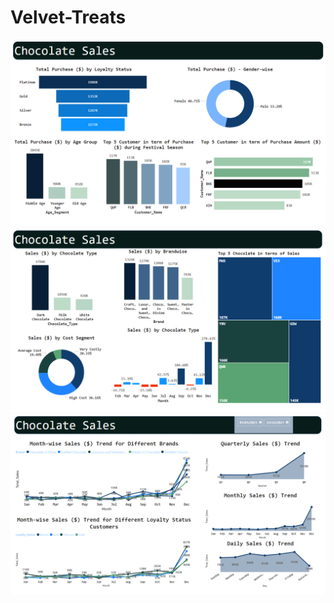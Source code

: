 # Velvet-Treats

![purchase_loyalty.png](images%2Fpurchase_loyalty.png)
![purchase_trend_types.png](images%2Fpurchase_trend_types.png)
![purchase_trends_timely.png](images%2Fpurchase_trends_timely.png)
